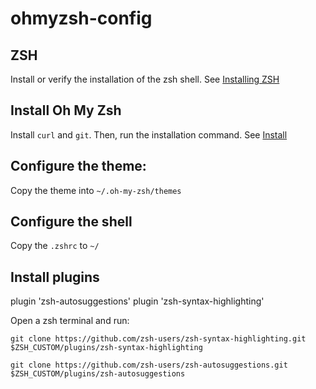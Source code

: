 # ohmyzsh-config

## ZSH

Install or verify the installation of the zsh shell. See 
[Installing ZSH](https://github.com/ohmyzsh/ohmyzsh/wiki/Installing-ZSH#install-and-set-up-zsh-as-default)

## Install Oh My Zsh

Install `curl` and `git`.
Then, run the installation command. See [Install](https://ohmyz.sh/#install)

## Configure the theme:

Copy the theme into `~/.oh-my-zsh/themes`

## Configure the shell

Copy the `.zshrc` to `~/`

## Install plugins

plugin 'zsh-autosuggestions' 
plugin 'zsh-syntax-highlighting' 

Open a zsh terminal and run:

`git clone https://github.com/zsh-users/zsh-syntax-highlighting.git $ZSH_CUSTOM/plugins/zsh-syntax-highlighting`

`git clone https://github.com/zsh-users/zsh-autosuggestions.git $ZSH_CUSTOM/plugins/zsh-autosuggestions`


